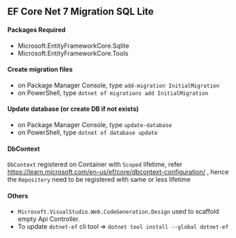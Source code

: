 ## EF Core Net 7 Migration SQL Lite
#### Packages Required

- Microsoft.EntityFrameworkCore.Sqlite
- Microsoft.EntityFrameworkCore.Tools


#### Create migration files

- on Package Manager Console, type `add-migration InitialMigration` 
- on PowerShell, type `dotnet ef migrations add InitialMigration`

#### Update database (or create DB if not exists)

- on Package Manager Console, type `update-database`
- on PowerShell, type `dotnet ef database update`


#### DbContext

`DbContext` registered on Container with `Scoped` lifetime, refer https://learn.microsoft.com/en-us/ef/core/dbcontext-configuration/
, hence the `Repository` need to be registered with same or less lifetime


#### Others

- `Microsoft.VisualStudio.Web.CodeGeneration.Design` used to scaffold empty Api Controller.
- To update `dotnet-ef` cli tool => `dotnet tool install --global dotnet-ef`
